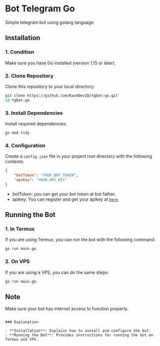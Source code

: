 # Bot Telegram Go

Simple telegram bot using golang language

## Installation

### 1. Condition

Make sure you have Go installed (version 1.15 or later).

### 2. Clone Repository

Clone this repository to your local directory:

```bash
git clone https://github.com/KazeDevID/tgbot-go.git
cd tgbot-go
```

### 3. Install Dependencies

Install required dependencies:

```bash
go mod tidy
```

### 4. Configuration

Create a `config.json` file in your project root directory with the following contents:

```json
{
    "botToken": "YOUR_BOT_TOKEN",
    "apiKey": "YOUR_API_KEY"
}
```
- botToken: you can get your bot token at bot father.
- apikey: You can register and get your apikey at [`here`](https://kaze-apis.my.id/)

## Running the Bot

### 1. In Termux

If you are using Termux, you can run the bot with the following command:

```bash
go run main.go
```

### 2. On VPS

If you are using a VPS, you can do the same steps:

```bash
go run main.go
```

## Note

Make sure your bot has internet access to function properly.
```

### Explanation

- **Installation**: Explains how to install and configure the bot.
- **Running the Bot**: Provides instructions for running the bot on Termux and VPS.
